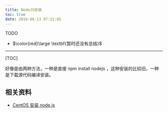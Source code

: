 ```yaml
---
title: NodeJS安装
toc: true
date: 2018-06-13 07:52:02
---
```

TODO

* $\color{red}\large \textbf{暂时还没有总结}$

---

[TOC]

好像是由两种方法，一种是直接 npm install nodejs ，这种安装的比较旧，一种是下载源代码编译安装。





## 相关资料

* [CentOS 安装 node.js](https://blog.csdn.net/lu_embedded/article/details/79138650)